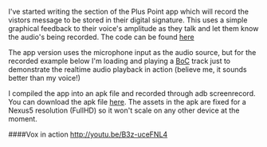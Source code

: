 I've started writing the section of the Plus Point app which will record the vistors message to be stored in their digital signature. This uses a simple graphical feedback to their voice's amplitude as they talk and let them know the audio's being recorded. The code can be found [here](https://github.com/SeanJD/devart-template/tree/master/project_code/PlusPoint/AIR)

The app version uses the microphone input as the audio source, but for the recorded example below I'm loading and playing a [BoC](http://www.discogs.com/Boards-Of-Canada-The-Campfire-Headphase/master/2141) track just to demonstrate the realtime audio playback in action (believe me, it sounds better than my voice!)

I compiled the app into an apk file and recorded through adb screenrecord. You can download the apk file [here](ftp://seanclusta@win9.pipeten.co.uk/seanclusta/seanduffy.pipeten.co.uk/diffeng/vox/PlusPoint.apk). The assets in the apk are fixed for a Nexus5 resolution (FullHD) so it won't scale on any other device at the moment.


####Vox in action
http://youtu.be/B3z-uceFNL4





